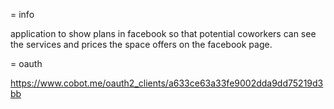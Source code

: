 = info

application to show plans in facebook so that potential coworkers can see the services and prices the space offers on the facebook page.

= oauth

https://www.cobot.me/oauth2_clients/a633ce63a33fe9002dda9dd75219d3bb